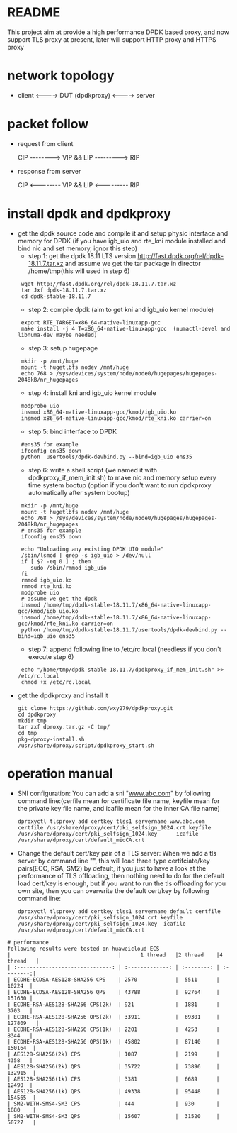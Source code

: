 # README
  This project aim at provide a high performance DPDK based proxy, and now support TLS proxy at present, later will support HTTP proxy and HTTPS proxy 
# network topology
* client <----> DUT (dpdkproxy) <----> server 
# packet follow
  * request from client

    CIP -------->  VIP && LIP ---------> RIP
  * response from server

    CIP <--------  VIP && LIP <--------- RIP
# install dpdk and dpdkproxy
  * get the dpdk source code and compile it and setup physic interface and memory for DPDK (if you have igb_uio and rte_kni module installed and bind nic and set memory, ignor this step)
      * step 1: get the dpdk 18.11 LTS version http://fast.dpdk.org/rel/dpdk-18.11.7.tar.xz and assume we get the tar package in director /home/tmp(this will used in step 6)
      ```
       wget http://fast.dpdk.org/rel/dpdk-18.11.7.tar.xz
       tar Jxf dpdk-18.11.7.tar.xz
       cd dpdk-stable-18.11.7
      ```
      * step 2: compile dpdk (aim to get kni and igb_uio kernel module)
      ```
       export RTE_TARGET=x86_64-native-linuxapp-gcc
       make install -j 4 T=x86_64-native-linuxapp-gcc  (numactl-devel and libnuma-dev maybe needed)
      ```
      * step 3: setup hugepage
      ```
       mkdir -p /mnt/huge
       mount -t hugetlbfs nodev /mnt/huge
       echo 768 > /sys/devices/system/node/node0/hugepages/hugepages-2048kB/nr_hugepages
      ```
      * step 4: install kni and igb_uio kernel module
      ```
       modprobe uio
       insmod x86_64-native-linuxapp-gcc/kmod/igb_uio.ko
       insmod x86_64-native-linuxapp-gcc/kmod/rte_kni.ko carrier=on
      ```
      * step 5: bind interface to DPDK
      ```
       #ens35 for example
       ifconfig ens35 down
       python  usertools/dpdk-devbind.py --bind=igb_uio ens35
      ```
      * step 6: write a shell script (we named it with dpdkproxy_if_mem_init.sh) to make nic and memory setup every time system bootup (option if you don't want to run dpdkproxy automatically after system bootup) 
      ```
       mkdir -p /mnt/huge
       mount -t hugetlbfs nodev /mnt/huge
       echo 768 > /sys/devices/system/node/node0/hugepages/hugepages-2048kB/nr_hugepages
       # ens35 for example
       ifconfig ens35 down
       
       echo "Unloading any existing DPDK UIO module"
       /sbin/lsmod | grep -s igb_uio > /dev/null
       if [ $? -eq 0 ] ; then
          sudo /sbin/rmmod igb_uio
       fi
       rmmod igb_uio.ko
       rmmod rte_kni.ko 
       modprobe uio 
       # assume we get the dpdk 
       insmod /home/tmp/dpdk-stable-18.11.7/x86_64-native-linuxapp-gcc/kmod/igb_uio.ko
       insmod /home/tmp/dpdk-stable-18.11.7/x86_64-native-linuxapp-gcc/kmod/rte_kni.ko carrier=on
       python /home/tmp/dpdk-stable-18.11.7/usertools/dpdk-devbind.py --bind=igb_uio ens35
      ```
      * step 7: append following line to /etc/rc.local (needless if you don't execute step 6)
      ```
       echo "/home/tmp/dpdk-stable-18.11.7/dpdkproxy_if_mem_init.sh" >> /etc/rc.local
       chmod +x /etc/rc.local
      ```
  * get the dpdkproxy and install it 
    ```
    git clone https://github.com/wxy279/dpdkproxy.git
    cd dpdkproxy
    mkdir tmp
    tar zxf dproxy.tar.gz -C tmp/
    cd tmp
    pkg-dproxy-install.sh
    /usr/share/dproxy/script/dpdkproxy_start.sh
    ```
# operation manual
  * SNI configuration:
      You can add a sni "www.abc.com" by following command line:(cerfile mean for certificate file name, keyfile mean for the private key file name, and icafile mean for the inner CA file name)
      ```
      dproxyctl tlsproxy add certkey tlss1 servername www.abc.com certfile /usr/share/dproxy/cert/pki_selfsign_1024.crt keyfile /usr/share/dproxy/cert/pki_selfsign_1024.key      icafile /usr/share/dproxy/cert/default_midCA.crt
      ```
  * Change the default cert/key pair of a TLS server:
      When we add a tls server by command line "", this will load three type certifciate/key pairs(ECC, RSA, SM2) by default, if you just to have a look at the performance of TLS offloading, then nothing need to do for the default load cert/key is enough, but if you want to run the tls offloading for you own site, then you can overwrite the default cert/key by following command line:
      ```
    dproxyctl tlsproxy add certkey tlss1 servername default certfile /usr/share/dproxy/cert/pki_selfsign_1024.crt keyfile /usr/share/dproxy/cert/pki_selfsign_1024.key  icafile /usr/share/dproxy/cert/default_midCA.crt
```
# performance
following results were tested on huaweicloud ECS
|                                  |      1 thread   |2 thread    |4 thread   |
| :------------------------------: | :-------------: | :--------: | :--------:|
| ECDHE-ECDSA-AES128-SHA256 CPS    | 2570            |  5511      |    10224  |
| ECDHE-ECDSA-AES128-SHA256 QPS    | 43788           |  92764     |    151630 |
| ECDHE-RSA-AES128-SHA256 CPS(2k)  | 921             |  1881      |    3703   |
| ECDHE-RSA-AES128-SHA256 QPS(2k)  | 33911           |  69301     |  127809   |
| ECDHE-RSA-AES128-SHA256 CPS(1k)  | 2201            |  4253      |    8344   |
| ECDHE-RSA-AES128-SHA256 QPS(1k)  | 45802           |  87140     |   150164  |
| AES128-SHA256(2k) CPS            | 1087            |  2199      |    4358   |
| AES128-SHA256(2k) QPS            | 35722           |  73896     |   132915  |
| AES128-SHA256(1k) CPS            | 3381            |  6689      |    12490  |
| AES128-SHA256(1k) QPS            | 49338           |  95448     |   154565  |
| SM2-WITH-SMS4-SM3 CPS            | 444             |  930       |   1880    |
| SM2-WITH-SMS4-SM3 QPS            | 15607           |  31520     |   50727   |

